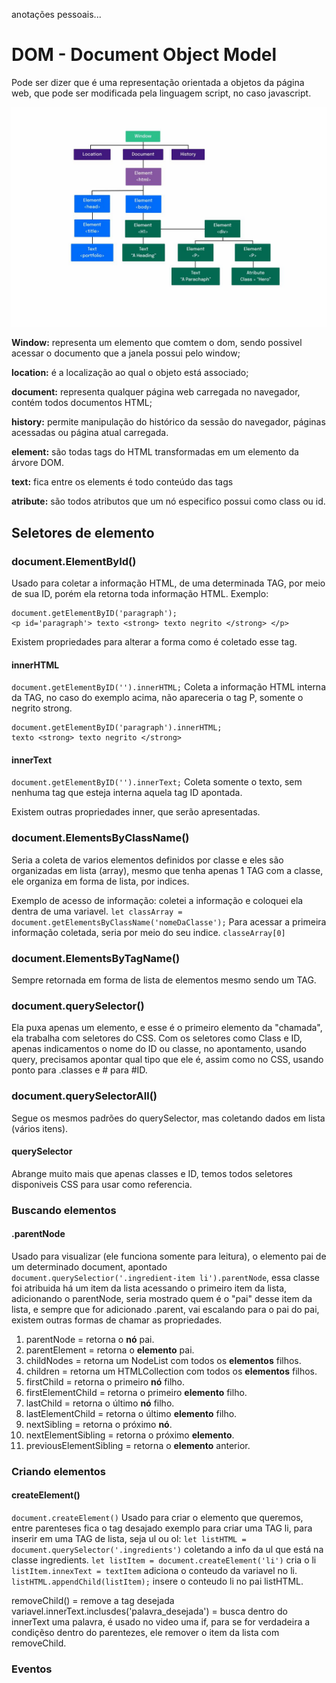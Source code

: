 anotações pessoais...
# DOM - Document Object Model

Pode ser dizer que é uma representação orientada a objetos da página web, que pode ser modificada pela linguagem script, no caso javascript.

![Estrutura DOM](./dom-estrutura.jpg)

**Window:** representa um elemento que comtem o dom, sendo possivel acessar o documento que a janela possui pelo window;

**location:** é a localização ao qual o objeto está associado;

**document:** representa qualquer página web carregada no navegador, contém todos documentos HTML;

**history:** permite manipulação do histórico da sessão do navegador, páginas acessadas ou página atual carregada.

**element:** são todas tags do HTML transformadas em um elemento da árvore DOM.

**text:** fica entre os elements é todo conteúdo das tags

**atribute:** são todos atributos que um nó especifico possui como class ou id.

## Seletores de elemento

### document.ElementById()

Usado para coletar a informação HTML, de uma determinada TAG, por meio de sua ID, porém ela retorna toda informação HTML.
Exemplo:
```
document.getElementByID('paragraph');
<p id='paragraph'> texto <strong> texto negrito </strong> </p>
```
Existem propriedades para alterar a forma como é coletado esse tag.

#### innerHTML
`document.getElementByID('').innerHTML;`
Coleta a informação HTML interna da TAG, no caso do exemplo acima, não apareceria o tag P, somente o negrito strong.
```
document.getElementByID('paragraph').innerHTML;
texto <strong> texto negrito </strong>
```

#### innerText
`document.getElementByID('').innerText;`
Coleta somente o texto, sem nenhuma tag que esteja interna aquela tag ID apontada.

Existem outras propriedades inner, que serão apresentadas.


### document.ElementsByClassName()

Seria a coleta de varios elementos definidos por classe e eles são organizadas em lista (array), mesmo que tenha apenas 1 TAG com a classe, ele organiza em forma de lista, por indices.

Exemplo de acesso de informação:
coletei a informação e coloquei ela dentra de uma variavel.
`let classArray = document.getElementsByClassName('nomeDaClasse');`
Para acessar a primeira informação coletada, seria por meio do seu indice.
`classeArray[0]`

### document.ElementsByTagName()

Sempre retornada em forma de lista de elementos mesmo sendo um TAG.

### document.querySelector()

Ela puxa apenas um elemento, e esse é o primeiro elemento da "chamada", ela trabalha com seletores do CSS.
Com os seletores como Class e ID, apenas indicamentos o nome do ID ou classe, no apontamento, usando query, precisamos apontar qual tipo que ele é, assim como no CSS, usando ponto para .classes e # para #ID.

### document.querySelectorAll()

Segue os mesmos padrões do querySelector, mas coletando dados em lista (vários itens).

#### querySelector

Abrange muito mais que apenas classes e ID, temos todos seletores disponiveis CSS para usar como referencia.

### Buscando elementos

#### .parentNode

Usado para visualizar (ele funciona somente para leitura), o elemento pai de um determinado document, apontado `document.querySelectior('.ingredient-item li').parentNode`, essa classe foi atribuida há um item da lista acessando o primeiro item da lista, adicionando o parentNode, seria mostrado quem é o "pai" desse item da lista, e sempre que for adicionado .parent, vai escalando para o pai do pai, existem outras formas de chamar as propriedades.

01. parentNode = retorna o **nó** pai.
02. parentElement = retorna o **elemento** pai.
03. childNodes = retorna um NodeList com todos os **elementos** filhos.
04. children = retorna um HTMLCollection com todos os **elementos** filhos.
05. firstChild = retorna o primeiro **nó** filho.
06. firstElementChild = retorna o primeiro **elemento** filho.
07. lastChild = retorna o último **nó** filho.
08. lastElementChild = retorna o último **elemento** filho.
09. nextSibling = retorna o próximo **nó**.
10. nextElementSibling = retorna o próximo **elemento**.
11. previousElementSibling = retorna o **elemento** anterior.

### Criando elementos

#### createElement()

`document.createElement()` Usado para criar o elemento que queremos, entre parenteses fica o tag desajado exemplo para criar uma TAG li, para inserir em uma TAG de lista, seja ul ou ol:
`let listHTML = document.querySelector('.ingredients')` coletando a info da ul que está na classe ingredients.
`let listItem = document.createElement('li')` cria o li
`listItem.innexText = textItem` adiciona o conteudo da variavel no li.
`listHTML.appendChild(listItem);` insere o conteudo li no pai listHTML.

removeChild() = remove a tag desejada
variavel.innerText.inclusdes('palavra_desejada') = busca dentro do innerText uma palavra, é usado no video uma if, para se for verdadeira a condiçẽso dentro do parentezes, ele remover o item da lista com removeChild.

### Eventos

